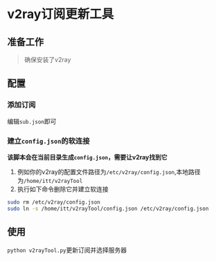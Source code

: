# v2ray订阅更新工具

## 准备工作

> 确保安装了v2ray

## 配置


### 添加订阅

编辑`sub.json`即可

### 建立`config.json`的软连接

**该脚本会在当前目录生成`config.json`，需要让v2ray找到它**

1. 例如你的v2ray的配置文件路径为`/etc/v2ray/config.json`,本地路径为`/home/itt/v2rayTool`
2. 执行如下命令删除它并建立软连接
```sh
sudo rm /etc/v2ray/config.json
sudo ln -s /home/itt/v2rayTool/config.json /etc/v2ray/config.json
```

## 使用

`python v2rayTool.py`更新订阅并选择服务器

